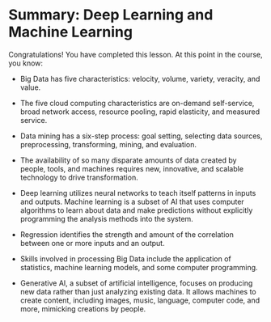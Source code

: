 # Summary: Deep Learning and Machine Learning
Congratulations! You have completed this lesson. At this point in the course, you know: 

- Big Data has five characteristics:  velocity, volume, variety, veracity, and value.

- The five cloud computing characteristics are on-demand self-service, broad network access, resource pooling,   rapid elasticity, and measured service. 

- Data mining has a six-step process: goal setting, selecting data sources, preprocessing, transforming, mining, and evaluation. 

- The availability of so many disparate amounts of data created by people, tools, and machines requires new, innovative, and scalable technology to drive transformation.

- Deep learning utilizes neural networks to teach itself patterns in inputs and outputs. Machine learning is a subset of AI that uses computer algorithms to learn about data and make predictions without explicitly programming the analysis methods into the system.   

- Regression identifies the strength and amount of the correlation between one or more inputs and an output.

- Skills involved in processing Big Data include the application of statistics, machine learning models, and some computer programming.

- Generative AI, a subset of artificial intelligence, focuses on producing new data rather than just analyzing existing data. It allows machines to create content, including images, music, language, computer code, and more, mimicking creations by people.
